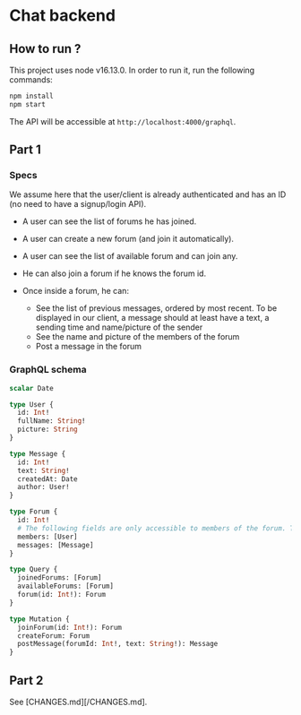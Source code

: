 # Chat backend

## How to run ?

This project uses node v16.13.0. In order to run it, run the following commands:

```bash
npm install
npm start
```

The API will be accessible at `http://localhost:4000/graphql`.

## Part 1

### Specs


We assume here that the user/client is already authenticated and has an ID (no need to have a signup/login API).

* A user can see the list of forums he has joined.

* A user can create a new forum (and join it automatically).

* A user can see the list of available forum and can join any.

* He can also join a forum if he knows the forum id.

* Once inside a forum, he can:

  - See the list of previous messages, ordered by most recent. To be displayed in our client, a message should at least have a text, a sending time and name/picture of the sender
  -  See the name and picture of the members of the forum
  - Post a message in the forum

### GraphQL schema

```graphql
scalar Date

type User {
  id: Int!
  fullName: String!
  picture: String
}

type Message {
  id: Int!
  text: String!
  createdAt: Date
  author: User!
}

type Forum {
  id: Int!
  # The following fields are only accessible to members of the forum. They will be null otherwise.
  members: [User]
  messages: [Message]
}

type Query {
  joinedForums: [Forum]
  availableForums: [Forum]
  forum(id: Int!): Forum
}

type Mutation {
  joinForum(id: Int!): Forum
  createForum: Forum
  postMessage(forumId: Int!, text: String!): Message
}
```

## Part 2

See [CHANGES.md][/CHANGES.md].